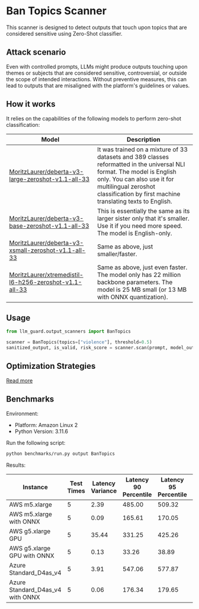 # Ban Topics Scanner

This scanner is designed to detect outputs that touch upon topics that are considered sensitive using Zero-Shot
classifier.

## Attack scenario

Even with controlled prompts, LLMs might produce outputs touching upon themes or subjects that are considered sensitive,
controversial, or outside the scope of intended interactions. Without preventive measures, this can lead to outputs that
are misaligned with the platform's guidelines or values.

## How it works

It relies on the capabilities of the following models to perform zero-shot classification:

| Model                                                                                                                                   | Description                                                                                                                                                                                                                                |
|-----------------------------------------------------------------------------------------------------------------------------------------|--------------------------------------------------------------------------------------------------------------------------------------------------------------------------------------------------------------------------------------------|
| [MoritzLaurer/deberta-v3-large-zeroshot-v1.1-all-33](https://huggingface.co/MoritzLaurer/deberta-v3-large-zeroshot-v1.1-all-33)         | It was trained on a mixture of 33 datasets and 389 classes reformatted in the universal NLI format. The model is English only. You can also use it for multilingual zeroshot classification by first machine translating texts to English. |
| [MoritzLaurer/deberta-v3-base-zeroshot-v1.1-all-33](https://huggingface.co/MoritzLaurer/deberta-v3-base-zeroshot-v1.1-all-33)           | This is essentially the same as its larger sister only that it's smaller. Use it if you need more speed. The model is English-only.                                                                                                        |
| [MoritzLaurer/deberta-v3-xsmall-zeroshot-v1.1-all-33](https://huggingface.co/MoritzLaurer/deberta-v3-xsmall-zeroshot-v1.1-all-33)       | Same as above, just smaller/faster.                                                                                                                                                                                                        |
| [MoritzLaurer/xtremedistil-l6-h256-zeroshot-v1.1-all-33](https://huggingface.co/MoritzLaurer/xtremedistil-l6-h256-zeroshot-v1.1-all-33) | Same as above, just even faster. The model only has 22 million backbone parameters. The model is 25 MB small (or 13 MB with ONNX quantization).                                                                                            |

## Usage

```python
from llm_guard.output_scanners import BanTopics

scanner = BanTopics(topics=["violence"], threshold=0.5)
sanitized_output, is_valid, risk_score = scanner.scan(prompt, model_output)
```

## Optimization Strategies

[Read more](../get_started/optimization.md)

## Benchmarks

Environment:

- Platform: Amazon Linux 2
- Python Version: 3.11.6

Run the following script:

```sh
python benchmarks/run.py output BanTopics
```

Results:

| Instance                         | Test Times | Latency Variance | Latency 90 Percentile | Latency 95 Percentile | Latency 99 Percentile | Average Latency (ms) | QPS     |
|----------------------------------|------------|------------------|-----------------------|-----------------------|-----------------------|----------------------|---------|
| AWS m5.xlarge                    | 5          | 2.39             | 485.00                | 509.32                | 528.78                | 435.82               | 204.21  |
| AWS m5.xlarge with ONNX          | 5          | 0.09             | 165.61                | 170.05                | 173.60                | 155.90               | 570.87  |
| AWS g5.xlarge GPU                | 5          | 35.44            | 331.25                | 425.26                | 500.46                | 142.77               | 623.37  |
| AWS g5.xlarge GPU with ONNX      | 5          | 0.13             | 33.26                 | 38.89                 | 43.40                 | 21.76                | 4090.94 |
| Azure Standard_D4as_v4           | 5          | 3.91             | 547.06                | 577.87                | 602.53                | 483.73               | 183.99  |
| Azure Standard_D4as_v4 with ONNX | 5          | 0.06             | 176.34                | 179.65                | 182.30                | 168.16               | 529.25  |
